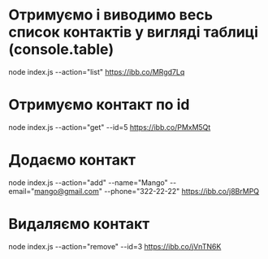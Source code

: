 # Отримуємо і виводимо весь список контактів у вигляді таблиці (console.table)

node index.js --action="list" https://ibb.co/MRgd7Lq

# Отримуємо контакт по id

node index.js --action="get" --id=5 https://ibb.co/PMxM5Qt

# Додаємо контакт

node index.js --action="add" --name="Mango" --email="mango@gmail.com" --phone="322-22-22" https://ibb.co/j8BrMPQ

# Видаляємо контакт

node index.js --action="remove" --id=3 https://ibb.co/jVnTN6K
